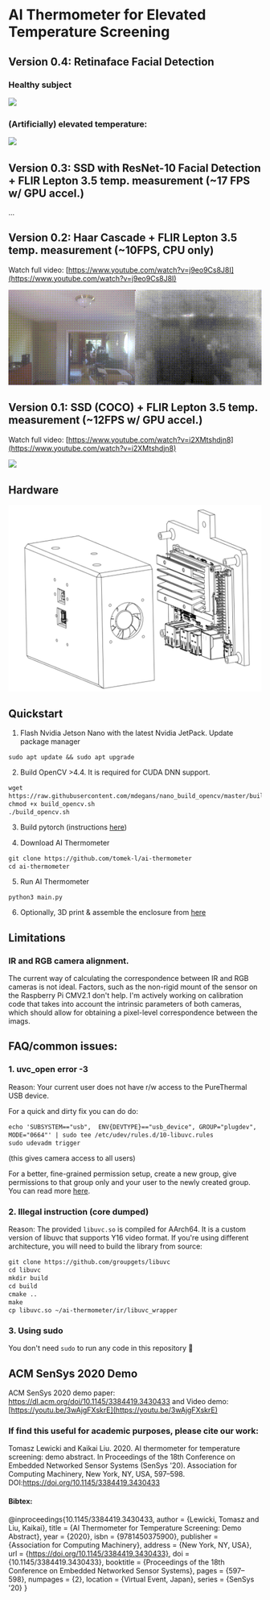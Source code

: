 # AI Thermometer for Elevated Temperature Screening

## Version 0.4: Retinaface Facial Detection

### Healthy subject
![](docs/images/retinaface/healthy.gif)
### (Artificially) elevated temperature:
![](docs/images/retinaface/elevated.gif)

## Version 0.3: SSD with ResNet-10 Facial Detection + FLIR Lepton 3.5 temp. measurement (~17 FPS w/ GPU accel.)

...

## Version 0.2: Haar Cascade + FLIR Lepton 3.5 temp. measurement (~10FPS, CPU only)
Watch full video: [https://www.youtube.com/watch?v=j9eo9Cs8J8I](https://www.youtube.com/watch?v=j9eo9Cs8J8I)

![](docs/images/haar/combined_short.gif)


## Version 0.1: SSD (COCO) + FLIR Lepton 3.5 temp. measurement (~12FPS w/ GPU accel.)
Watch full video: [https://www.youtube.com/watch?v=i2XMtshdjn8](https://www.youtube.com/watch?v=i2XMtshdjn8)

![](docs/images/ssd/ssd_short.gif)

## Hardware 
![wireframe image](docs/images/wireframe.png)

## Quickstart 

1. Flash Nvidia Jetson Nano with the latest Nvidia JetPack. Update package manager

```shell
sudo apt update && sudo apt upgrade
```

2. Build OpenCV >4.4. It is required for CUDA DNN support.
```shell
wget https://raw.githubusercontent.com/mdegans/nano_build_opencv/master/build_opencv.sh
chmod +x build_opencv.sh
./build_opencv.sh
```
3. Build pytorch (instructions [here](https://forums.developer.nvidia.com/t/pytorch-for-jetson-version-1-7-0-now-available/72048))

4. Download AI Thermometer

```shell
git clone https://github.com/tomek-l/ai-thermometer
cd ai-thermometer
```

5. Run AI Thermometer

```shell
python3 main.py
```

6. Optionally, 3D print & assemble the enclosure from [here](https://a360.co/3g8kfqV)

## Limitations

### IR and RGB camera alignment.

The current way of calculating the correspondence between IR and RGB cameras is not ideal.
Factors, such as the non-rigid mount of the sensor on the Raspberry Pi CMV2.1 don't help.
I'm actively working on calibration code that takes into account the intrinsic parameters of both cameras, which should allow for obtaining a pixel-level correspondence between the imags.

## FAQ/common issues:

### 1. uvc_open error -3

Reason: Your current user does not have r/w access to the PureThermal USB device. 

For a quick and dirty fix you can do do:
```shell
echo 'SUBSYSTEM=="usb",  ENV{DEVTYPE}=="usb_device", GROUP="plugdev", MODE="0664"' | sudo tee /etc/udev/rules.d/10-libuvc.rules 
sudo udevadm trigger
```
(this gives camera access to all users)

For a better, fine-grained permission setup, create a new group, give permissions to that group only and your user to the newly created group. You can read more [here](http://wiki.ros.org/libuvc_camera#Permissions).

### 2. Illegal instruction (core dumped)

Reason: The provided  ```libuvc.so``` is compiled for AArch64.
It is a custom version of libuvc that supports Y16 video format. If you're using different architecture, you will need to build the library from source:

```shell
git clone https://github.com/groupgets/libuvc
cd libuvc
mkdir build
cd build
cmake ..
make
cp libuvc.so ~/ai-thermometer/ir/libuvc_wrapper
```

### 3. Using sudo

You don't need ```sudo``` to run any code in this repository 🙂

## ACM SenSys 2020 Demo
ACM SenSys 2020 demo paper: https://dl.acm.org/doi/10.1145/3384419.3430433 and Video demo: [https://youtu.be/3wAjgFXskrE](https://youtu.be/3wAjgFXskrE)
### If find this useful for academic purposes, please cite our work: 
Tomasz Lewicki and Kaikai Liu. 2020. AI thermometer for temperature screening: demo abstract. In Proceedings of the 18th Conference on Embedded Networked Sensor Systems (SenSys '20). Association for Computing Machinery, New York, NY, USA, 597–598. DOI:https://doi.org/10.1145/3384419.3430433
#### Bibtex: 
@inproceedings{10.1145/3384419.3430433,
author = {Lewicki, Tomasz and Liu, Kaikai},
title = {AI Thermometer for Temperature Screening: Demo Abstract},
year = {2020},
isbn = {9781450375900},
publisher = {Association for Computing Machinery},
address = {New York, NY, USA},
url = {https://doi.org/10.1145/3384419.3430433},
doi = {10.1145/3384419.3430433},
booktitle = {Proceedings of the 18th Conference on Embedded Networked Sensor Systems},
pages = {597–598},
numpages = {2},
location = {Virtual Event, Japan},
series = {SenSys '20}
}
